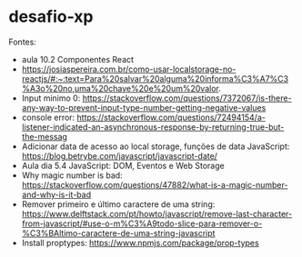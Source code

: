 # desafio-xp

Fontes:

- aula 10.2 Componentes React
- https://josiaspereira.com.br/como-usar-localstorage-no-reactjs/#:~:text=Para%20salvar%20alguma%20informa%C3%A7%C3%A3o%20no,uma%20chave%20e%20um%20valor.
- Input minimo 0: https://stackoverflow.com/questions/7372067/is-there-any-way-to-prevent-input-type-number-getting-negative-values
- console error: https://stackoverflow.com/questions/72494154/a-listener-indicated-an-asynchronous-response-by-returning-true-but-the-messag
- Adicionar data de acesso ao local storage, funções de data JavaScript: https://blog.betrybe.com/javascript/javascript-date/
- Aula dia 5.4 JavaScript: DOM, Eventos e Web Storage
- Why magic number is bad: https://stackoverflow.com/questions/47882/what-is-a-magic-number-and-why-is-it-bad
- Remover primeiro e último caractere de uma string: https://www.delftstack.com/pt/howto/javascript/remove-last-character-from-javascript/#use-o-m%C3%A9todo-slice-para-remover-o-%C3%BAltimo-caractere-de-uma-string-javascript
- Install proptypes: https://www.npmjs.com/package/prop-types



